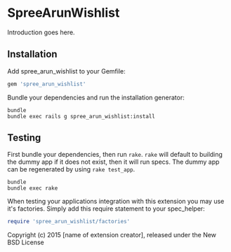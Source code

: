 SpreeArunWishlist
=================

Introduction goes here.

Installation
------------

Add spree_arun_wishlist to your Gemfile:

```ruby
gem 'spree_arun_wishlist'
```

Bundle your dependencies and run the installation generator:

```shell
bundle
bundle exec rails g spree_arun_wishlist:install
```

Testing
-------

First bundle your dependencies, then run `rake`. `rake` will default to building the dummy app if it does not exist, then it will run specs. The dummy app can be regenerated by using `rake test_app`.

```shell
bundle
bundle exec rake
```

When testing your applications integration with this extension you may use it's factories.
Simply add this require statement to your spec_helper:

```ruby
require 'spree_arun_wishlist/factories'
```

Copyright (c) 2015 [name of extension creator], released under the New BSD License
